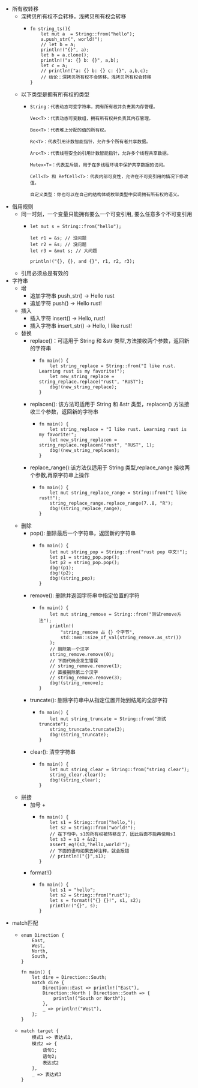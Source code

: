 - 所有权转移
	- 深拷贝所有权不会转移，浅拷贝所有权会转移
		- ```
		  fn string_ts(){
		      let mut a  = String::from("hello");
		      a.push_str(", world!");
		      // let b = a;
		      println!("{}", a);
		      let b = a.clone();
		      println!("a: {} b: {}", a,b);
		      let c = a;
		      // println!("a: {} b: {} c: {}", a,b,c);
		      // 结论：深拷贝所有权不会转移，浅拷贝所有权会转移
		  }
		  ```
	- 以下类型是拥有所有权的类型
		- ```
		  String：代表动态可变字符串，拥有所有权并负责其内存管理。
		  
		  Vec<T>：代表动态可变数组，拥有所有权并负责其内存管理。
		  
		  Box<T>：代表堆上分配的值的所有权。
		  
		  Rc<T>：代表引用计数智能指针，允许多个所有者共享数据。
		  
		  Arc<T>：代表线程安全的引用计数智能指针，允许多个线程共享数据。
		  
		  Mutex<T>：代表互斥锁，用于在多线程环境中保护共享数据的访问。
		  
		  Cell<T> 和 RefCell<T>：代表内部可变性，允许在不可变引用的情况下修改值。
		  
		  自定义类型：你也可以在自己的结构体或枚举类型中实现拥有所有权的语义。
		  ```
- 借用规则
	- 同一时刻，一个变量只能拥有要么一个可变引用, 要么任意多个不可变引用
		- ```
		  let mut s = String::from("hello");
		  
		  let r1 = &s; // 没问题
		  let r2 = &s; // 没问题
		  let r3 = &mut s; // 大问题
		  
		  println!("{}, {}, and {}", r1, r2, r3);
		  ```
	- 引用必须总是有效的
- 字符串
	- 增
		- 追加字符串 push_str() -> Hello rust
		- 追加字符 push() -> Hello rust!
	- 插入
		- 插入字符 insert() -> Hello, rust!
		- 插入字符串 insert_str() -> Hello, I like rust!
	- 替换
		- replace()：可适用于 String 和 &str 类型,方法接收两个参数，返回新的字符串
			- ```
			  fn main() {
			      let string_replace = String::from("I like rust. Learning rust is my favorite!");
			      let new_string_replace = string_replace.replace("rust", "RUST");
			      dbg!(new_string_replace);
			  }
			  ```
		- replacen(): 该方法可适用于 String 和 &str 类型，replacen() 方法接收三个参数，返回新的字符串
			- ```
			  fn main() {
			      let string_replace = "I like rust. Learning rust is my favorite!";
			      let new_string_replacen = string_replace.replacen("rust", "RUST", 1);
			      dbg!(new_string_replacen);
			  }
			  ```
		- replace_range():该方法仅适用于 String 类型,replace_range 接收两个参数,再原字符串上操作
			- ```
			  fn main() {
			      let mut string_replace_range = String::from("I like rust!");
			      string_replace_range.replace_range(7..8, "R");
			      dbg!(string_replace_range);
			  }
			  ```
	- 删除
		- pop(): 删除最后一个字符串，返回新的字符串
			- ```
			  fn main() {
			      let mut string_pop = String::from("rust pop 中文!");
			      let p1 = string_pop.pop();
			      let p2 = string_pop.pop();
			      dbg!(p1);
			      dbg!(p2);
			      dbg!(string_pop);
			  }
			  ```
		- remove(): 删除并返回字符串中指定位置的字符
			- ```
			  fn main() {
			      let mut string_remove = String::from("测试remove方法");
			      println!(
			          "string_remove 占 {} 个字节",
			          std::mem::size_of_val(string_remove.as_str())
			      );
			      // 删除第一个汉字
			      string_remove.remove(0);
			      // 下面代码会发生错误
			      // string_remove.remove(1);
			      // 直接删除第二个汉字
			      // string_remove.remove(3);
			      dbg!(string_remove);
			  }
			  ```
		- truncate():  删除字符串中从指定位置开始到结尾的全部字符
			- ```
			  fn main() {
			      let mut string_truncate = String::from("测试truncate");
			      string_truncate.truncate(3);
			      dbg!(string_truncate);
			  }
			  ```
		- clear():  清空字符串
			- ```
			  fn main() {
			      let mut string_clear = String::from("string clear");
			      string_clear.clear();
			      dbg!(string_clear);
			  }
			  ```
	- 拼接
		- 加号 +
			- ```
			  fn main() {
			      let s1 = String::from("hello,");
			      let s2 = String::from("world!");
			      // 在下句中，s1的所有权被转移走了，因此后面不能再使用s1
			      let s3 = s1 + &s2;
			      assert_eq!(s3,"hello,world!");
			      // 下面的语句如果去掉注释，就会报错
			      // println!("{}",s1);
			  }
			  ```
		- format!()
			- ```
			  fn main() {
			      let s1 = "hello";
			      let s2 = String::from("rust");
			      let s = format!("{} {}!", s1, s2);
			      println!("{}", s);
			  }
			  
			  ```
- match匹配
	- ```
	  enum Direction {
	      East,
	      West,
	      North,
	      South,
	  }
	  
	  fn main() {
	      let dire = Direction::South;
	      match dire {
	          Direction::East => println!("East"),
	          Direction::North | Direction::South => {
	              println!("South or North");
	          },
	          _ => println!("West"),
	      };
	  }
	  ```
	- ```
	  match target {
	      模式1 => 表达式1,
	      模式2 => {
	          语句1;
	          语句2;
	          表达式2
	      },
	      _ => 表达式3
	  }
	  ```